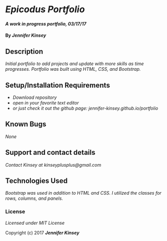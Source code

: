 # _Epicodus Portfolio_

#### _A work in progress portfolio, 03/17/17_

#### By _**Jennifer Kinsey**_

## Description

_Initial portfolio to add projects and update with more skills as time progresses. Portfolio was built using HTML, CSS, and Bootstrap._

## Setup/Installation Requirements

* _Download repository_
* _open in your favorite text editor_
* _or just check it out the github page: jennifer-kinsey.github.io/portfolio_

## Known Bugs

_None_

## Support and contact details

_Contact Kinsey at kinseyplusplus@gmail.com_

## Technologies Used

_Bootstrap was used in addition to HTML and CSS. I utilized the classes for rows, columns, and panels._

### License

*Licensed under MIT License*

Copyright (c) 2017 **_Jennifer Kinsey_**
